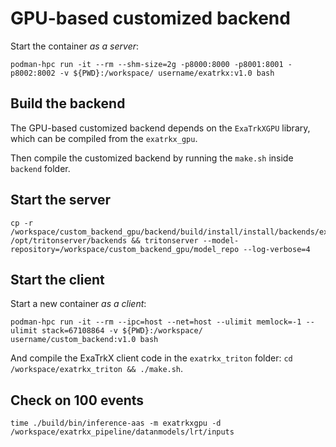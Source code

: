 # GPU-based customized backend

Start the container *as a server*:
```bash!
podman-hpc run -it --rm --shm-size=2g -p8000:8000 -p8001:8001 -p8002:8002 -v ${PWD}:/workspace/ username/exatrkx:v1.0 bash
```

## Build the backend 
The GPU-based customized backend depends on the `ExaTrkXGPU` library, which can be compiled from the `exatrkx_gpu`.

Then compile the customized backend by running the `make.sh` inside `backend` folder.

## Start the server

```bash!
cp -r /workspace/custom_backend_gpu/backend/build/install/install/backends/exatrkxgpu/ /opt/tritonserver/backends && tritonserver --model-repository=/workspace/custom_backend_gpu/model_repo --log-verbose=4
```
## Start the client 
Start a new container *as a client*:
```bash!
podman-hpc run -it --rm --ipc=host --net=host --ulimit memlock=-1 --ulimit stack=67108864 -v ${PWD}:/workspace/ username/custom_backend:v1.0 bash
```
And compile the ExaTrkX client code in the `exatrkx_triton` folder: 
`cd /workspace/exatrkx_triton && ./make.sh`.


## Check on 100 events
``` bash!
time ./build/bin/inference-aas -m exatrkxgpu -d /workspace/exatrkx_pipeline/datanmodels/lrt/inputs
```
